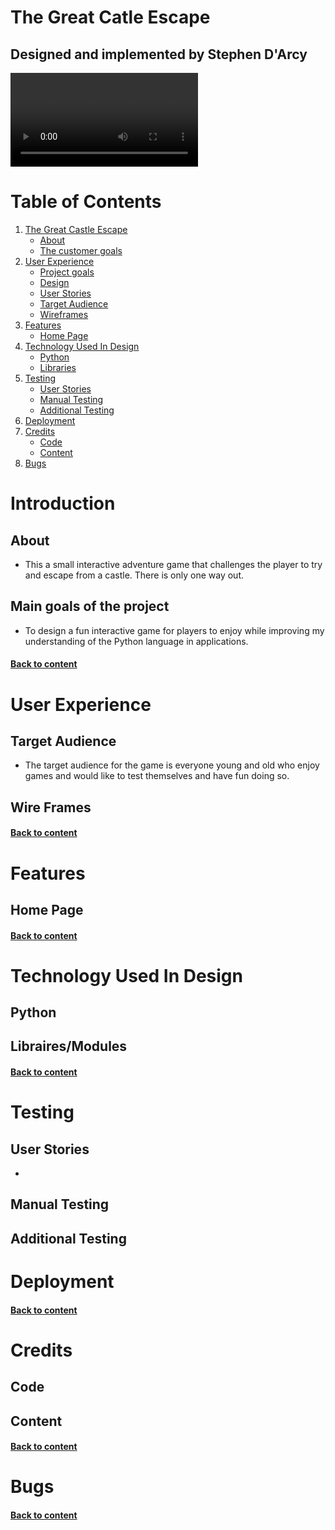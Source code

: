 # The Great Catle Escape
## Designed and implemented by Stephen D'Arcy

![Live code demo](assets/demo.mp4)

# Table of Contents

1. [The Great Castle Escape](#The-Great-Castle-Escape)
   * [About](#About)
   * [The customer goals](#The-customer-goals)
2. [User Experience](#User-Experience)
   * [Project goals](#Project-goals)
   * [Design](#Design)
   * [User Stories](#User-Stories)
   * [Target Audience](#Target-Audience)
   * [Wireframes](#Wireframes)
3. [Features](#Features)
   * [Home Page](#Home-Page)
4. [Technology Used In Design](#Technology-Used-In-Design)
   * [Python](#Python)
   * [Libraries](#Libraries)
5. [Testing](#Testing)
   * [User Stories](#User-Stories-Testing)
   * [Manual Testing](#Manual-Testing)
   * [Additional Testing ](#Additional-Testing)
6. [Deployment](#Deployment)
7. [Credits](#Credits)
   * [Code](#Code)
   * [Content](#Content)
8. [Bugs](#Bugs)


# Introduction

## About

* This a small interactive adventure game that challenges the player to try and escape from a castle. There is only one way out.

## Main goals of the project

* To design a fun interactive game for players to enjoy while improving my understanding of the Python language in applications.

#### [Back to content](#table-of-contents)

# User Experience

## Target Audience

* The target audience for the game is everyone young and old who enjoy games and would like to test themselves and have fun doing so.

## Wire Frames

#### [Back to content](#table-of-contents)

# Features

## Home Page

#### [Back to content](#table-of-contents)

# Technology Used In Design

## Python

## Libraires/Modules

#### [Back to content](#table-of-contents)

# Testing

## User Stories

*

## Manual Testing

## Additional Testing

# Deployment

#### [Back to content](#table-of-contents)

# Credits

## Code

## Content

#### [Back to content](#table-of-contents)

# Bugs

#### [Back to content](#table-of-contents)